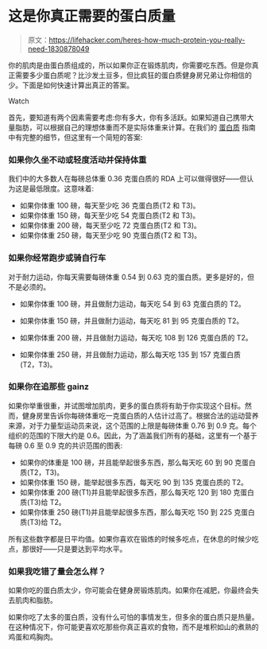 # 这是你真正需要的蛋白质量

> 原文：<https://lifehacker.com/heres-how-much-protein-you-really-need-1830878049>

你的肌肉是由蛋白质组成的，所以如果你正在锻炼肌肉，你需要吃东西。但是你真正需要多少蛋白质呢？比沙发土豆多，但比疯狂的蛋白质健身房兄弟让你相信的少。下面是如何快速计算出真正的答案。

Watch

首先，要知道有两个因素需要考虑:你有多大，你有多活跃。如果知道自己携带大量脂肪，可以根据自己的理想体重而不是实际体重来计算。在我们的 [蛋白质](https://lifehacker.com/how-much-protein-you-really-need-in-your-diet-1774435152) 指南中有完整的细节，但这里有一个简短的答案:

### 如果你久坐不动或轻度活动并保持体重

我们中的大多数人在每磅总体重 0.36 克蛋白质的 RDA 上可以做得很好——但认为这是最低限度。这意味着:

*   如果你体重 100 磅，每天至少吃 36 克蛋白质(T2 和 T3)。
*   如果你体重 150 磅，每天至少吃 54 克蛋白质(T2 和 T3)。
*   如果你体重 200 磅，每天至少吃 72 克蛋白质(T2 和 T3)。
*   如果你体重 250 磅，每天至少吃 90 克蛋白质(T2 和 T3)。

### 如果你经常跑步或骑自行车

对于耐力运动，你每天需要每磅体重 0.54 到 0.63 克的蛋白质。更多是好的，但不是必须的。

*   如果你体重 100 磅，并且做耐力运动，每天吃 54 到 63 克蛋白质的 T2。
*   如果你体重 150 磅，并且做耐力运动，每天吃 81 到 95 克蛋白质的 T2。

*   如果你体重 200 磅，并且做耐力运动，每天吃 108 到 126 克蛋白质的 T2。

*   如果你体重 250 磅，并且做耐力运动，那么每天吃 135 到 157 克蛋白质(T2，T3)。

### 如果你在追那些 gainz

如果你举重很重，并试图增加肌肉，更多的蛋白质将有助于你实现这个目标。然而，健身房里告诉你每磅体重吃一克蛋白质的人估计过高了。根据合法的运动营养来源，对于力量型运动员来说，这个范围的上限是每磅体重 0.76 到 0.9 克。每个组织的范围的下限大约是 0.6。因此，为了涵盖我们所有的基础，这里有一个基于每磅 0.6 至 0.9 克的共识范围的图表:

*   如果你的体重是 100 磅，并且能举起很多东西，那么每天吃 60 到 90 克蛋白质(T2，T3)。
*   如果你体重 150 磅，能举起很多东西，每天吃 90 到 135 克蛋白质的 T2。
*   如果你体重 200 磅(T1)并且能举起很多东西，那么每天吃 120 到 180 克蛋白质(T3)给 T2。
*   如果你体重 250 磅(T1)并且能举起很多东西，那么每天吃 150 到 225 克蛋白质(T3)给 T2。

所有这些数字都是日平均值。如果你喜欢在锻炼的时候多吃点，在休息的时候少吃点，那很好——只是要达到平均水平。

### 如果我吃错了量会怎么样？

如果你吃的蛋白质太少，你可能会在健身房锻炼肌肉。如果你在减肥，你最终会失去肌肉和脂肪。

如果你吃了太多的蛋白质，没有什么可怕的事情发生，但多余的蛋白质只是热量。在这种情况下，你可能更喜欢吃那些你真正喜欢的食物，而不是堆积如山的煮熟的鸡蛋和鸡胸肉。